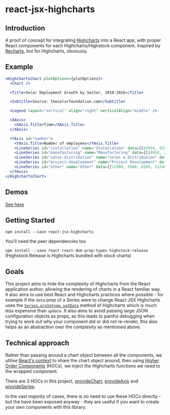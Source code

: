 # react-jsx-highcharts

## Introduction

A proof of concept for integrating [Highcharts](https://github.com/highcharts/highcharts) into a React app, with proper React components for each Highcharts/Highstock component. Inspired by [Recharts](https://github.com/recharts/recharts), but for Highcharts, obviously.

## Example

```jsx
<HighchartsChart plotOptions={plotOptions}>
  <Chart />

  <Title>Solar Employment Growth by Sector, 2010-2016</Title>

  <Subtitle>Source: thesolarfoundation.com</Subtitle>

  <Legend layout="vertical" align="right" verticalAlign="middle" />

  <XAxis>
    <XAxis.Title>Time</XAxis.Title>
  </XAxis>

  <YAxis id="number">
    <YAxis.Title>Number of employees</YAxis.Title>
    <LineSeries id="installation" name="Installation" data={[43934, 52503, 57177, 69658, 97031, 119931, 137133, 154175]} />
    <LineSeries id="manufacturing" name="Manufacturing" data={[24916, 24064, 29742, 29851, 32490, 30282, 38121, 40434]} />
    <LineSeries id="sales-distribution" name="Sales & Distribution" data={[11744, 17722, 16005, 19771, 20185, 24377, 32147, 39387]} />
    <LineSeries id="project-development" name="Project Development" data={[null, null, 7988, 12169, 15112, 22452, 34400, 34227]} />
    <LineSeries id="other" name="Other" data={[12908, 5948, 8105, 11248, 8989, 11816, 18274, 18111]} />
  </YAxis>
</HighchartsChart>
```

## Demos

[See here](https://whawker.github.io/react-jsx-highcharts/examples/index.html)

## Getting Started

`npm install --save react-jsx-highcharts`

You'll need the peer dependencies too

`npm install --save react react-dom prop-types highstock-release` (Highstock Release is Highcharts bundled with stock charts)

## Goals

This project aims to hide the complexity of Highcharts from the React application author, allowing the rendering of charts in a React familiar way. It also aims to use best React and Highcharts practices where possible - for example if the `data` prop of a Series were to change React JSX Highcharts uses the [`Series.prototype.setData`](http://api.highcharts.com/highstock/Series.setData) method of Highcharts which is much less expensive than `update`.
It also aims to avoid passing large JSON configuration objects as props, as this leads to painful debugging when trying to work out why your component did or did not re-render, this also helps as an abstraction over the complexity as mentioned above.

## Technical approach

Rather than passing around a chart object between all the components, we utilise [React's context](https://facebook.github.io/react/docs/context.html) to share the chart object around, then using [Higher Order Components](https://medium.com/@mweststrate/how-to-safely-use-react-context-b7e343eff076) (HOCs), we inject the Highcharts functions we need to the wrapped component.

There are 3 HOCs in this project, [provideChart](https://github.com/whawker/react-jsx-highcharts/blob/master/src/components/ChartProvider/index.js), [provideAxis](https://github.com/whawker/react-jsx-highcharts/blob/master/src/components/AxisProvider/index.js) and [provideSeries](https://github.com/whawker/react-jsx-highcharts/blob/master/src/components/ChartProvider/index.js). 

In the vast majority of cases, there is no need to use these HOCs directly - but the have been exposed anyway - they are useful if you want to create your own components with this library. 

